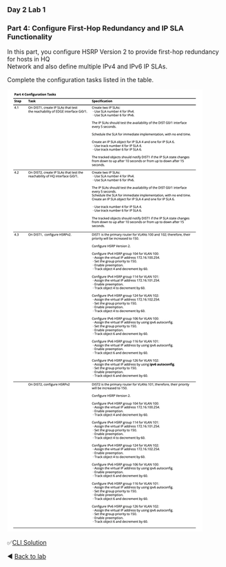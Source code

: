 ### Day 2 Lab 1 
### Part 4: Configure First-Hop Redundancy and IP SLA Functionality
In this part, you configure HSRP Version 2 to provide first-hop redundancy for hosts in HQ  
Network and also define multiple IPv4 and IPv6 IP SLAs.  

Complete the configuration tasks listed in the table.

![Part4 tasks](/images/pt4-tasks1.png)

✅[CLI Solution](/solutions/day2lab1-4.md)

◀️ [Back to lab](https://github.com/tech-zero/ccnp-encor/blob/main/labs/_ciscopress/lab1/README.md)
